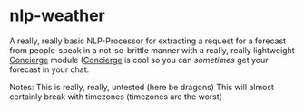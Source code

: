 # nlp-weather
A really, really basic NLP-Processor for extracting a request for a forecast from people-speak in a not-so-brittle manner with a really, really lightweight [Concierge](https://github.com/concierge/) module ([Concierge](https://github.com/concierge/) is cool so you can *sometimes* get your forecast in your chat.

Notes:
This is really, really, untested (here be dragons)
This will almost certainly break with timezones (timezones are the worst)

